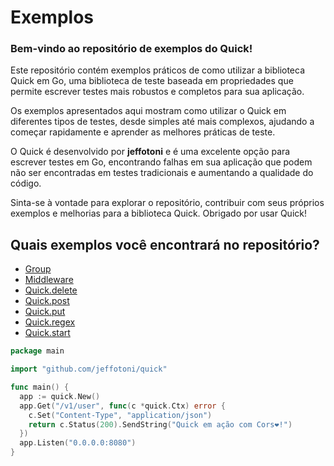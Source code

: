 # Exemplos

### **Bem-vindo ao repositório de exemplos do Quick!**

Este repositório contém exemplos práticos de como utilizar a biblioteca Quick em Go, uma biblioteca de teste baseada em propriedades que permite escrever testes mais robustos e completos para sua aplicação.

Os exemplos apresentados aqui mostram como utilizar o Quick em diferentes tipos de testes, desde simples até mais complexos, ajudando a começar rapidamente e aprender as melhores práticas de teste.

O Quick é desenvolvido por **jeffotoni** e é uma excelente opção para escrever testes em Go, encontrando falhas em sua aplicação que podem não ser encontradas em testes tradicionais e aumentando a qualidade do código.

Sinta-se à vontade para explorar o repositório, contribuir com seus próprios exemplos e melhorias para a biblioteca Quick. Obrigado por usar Quick!

## Quais exemplos você encontrará no repositório?

  * [Group](/group/)
  * [Middleware](/middleware/)
  * [Quick.delete](quick.delete/)
  * [Quick.post](quick.post/)
  * [Quick.put](quick.put/)
  * [Quick.regex](quick.regex/)
  * [Quick.start](quick.start/)

```go
package main

import "github.com/jeffotoni/quick"

func main() {
  app := quick.New()
  app.Get("/v1/user", func(c *quick.Ctx) error {
    c.Set("Content-Type", "application/json")
    return c.Status(200).SendString("Quick em ação com Cors❤️!")
  })
  app.Listen("0.0.0.0:8080")
}

```
